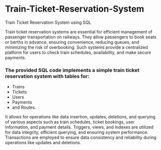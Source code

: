 # Train-Ticket-Reservation-System
Train Ticket Reservation System using SQL 

Train ticket reservation systems are essential for efficient management of passenger transportation on railways. They allow passengers to book seats or berths in advance, ensuring convenience, reducing queues, and minimizing the risk of overbooking. Such systems provide a centralized platform for users to check train schedules, availability, and make secure payments.

### The provided SQL code implements a simple train ticket reservation system with tables for:
 - Trains
 - Tickets
 - Users
 - Payments
 - and Routes.

It allows for operations like data insertion, updates, deletions, and querying of various aspects such as train schedules, ticket bookings, user information, and payment details. Triggers, views, and indexes are utilized for data integrity, efficient querying, and ensuring system performance. Transactions are employed to ensure data consistency and reliability during operations like updates and deletions.





